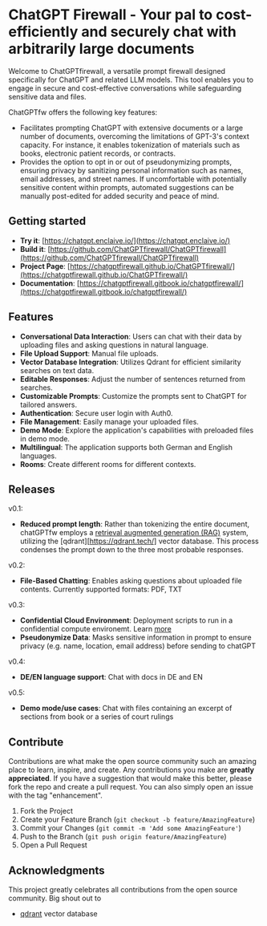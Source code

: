 # ChatGPT Firewall - Your pal to cost-efficiently and securely chat with arbitrarily large documents

Welcome to ChatGPTfirewall, a versatile prompt firewall designed specifically for ChatGPT and related LLM models. This tool enables you to engage in secure and cost-effective conversations while safeguarding sensitive data and files.

ChatGPTfw offers the following key features:

- Facilitates prompting ChatGPT with extensive documents or a large number of documents, overcoming the limitations of GPT-3's context capacity. For instance, it enables tokenization of materials such as books, electronic patient records, or contracts.
- Provides the option to opt in or out of pseudonymizing prompts, ensuring privacy by sanitizing personal information such as names, email addresses, and street names. If uncomfortable with potentially sensitive content within prompts, automated suggestions can be manually post-edited for added security and peace of mind.
 
## Getting started

- **Try it**: [https://chatgpt.enclaive.io/](https://chatgpt.enclaive.io/)
- **Build it**: [https://github.com/ChatGPTfirewall/ChatGPTfirewall](https://github.com/ChatGPTfirewall/ChatGPTfirewall)
- **Project Page**: [https://chatgptfirewall.github.io/ChatGPTfirewall/](https://chatgptfirewall.github.io/ChatGPTfirewall/)
- **Documentation**: [https://chatgptfirewall.gitbook.io/chatgptfirewall/](https://chatgptfirewall.gitbook.io/chatgptfirewall/)


## Features

- **Conversational Data Interaction**: Users can chat with their data by uploading files and asking questions in natural language.
- **File Upload Support**: Manual file uploads.
- **Vector Database Integration**: Utilizes Qdrant for efficient similarity searches on text data.
- **Editable Responses**: Adjust the number of sentences returned from searches.
- **Customizable Prompts**: Customize the prompts sent to ChatGPT for tailored answers.
- **Authentication**: Secure user login with Auth0.
- **File Management**: Easily manage your uploaded files.
- **Demo Mode**: Explore the application's capabilities with preloaded files in demo mode.
- **Multilingual**: The application supports both German and English languages.
- **Rooms**: Create different rooms for different contexts.

## Releases 

v0.1:

- **Reduced prompt length**: Rather than tokenizing the entire document, chatGPTfw employs a [retrieval augmented generation (RAG)](https://qdrant.tech/articles/what-is-rag-in-ai/)  system, utilizing the [qdrant][https://qdrant.tech/] vector database. This process condenses the prompt down to the three most probable responses.
  
v0.2:
- **File-Based Chatting**: Enables asking questions about uploaded file contents. Currently supported formats: PDF, TXT

v0.3:
- **Confidential Cloud Environment**: Deployment scripts to run in a confidential compute environemt. Learn  [more](https://enclaive.io/)
- **Pseudonymize Data**: Masks sensitive information in prompt to ensure privacy (e.g. name, location, email address) before sending to chatGPT

v0.4:
- **DE/EN language support**: Chat with docs in DE and EN

v0.5:
- **Demo mode/use cases**: Chat with files containing an excerpt of sections from book or a series of court rulings

## Contribute

Contributions are what make the open source community such an amazing place to learn, inspire, and create. Any contributions you make are **greatly appreciated**. If you have a suggestion that would make this better, please fork the repo and create a pull request. You can also simply open an issue with the tag "enhancement".

1. Fork the Project
2. Create your Feature Branch (`git checkout -b feature/AmazingFeature`)
3. Commit your Changes (`git commit -m 'Add some AmazingFeature'`)
4. Push to the Branch (`git push origin feature/AmazingFeature`)
5. Open a Pull Request

## Acknowledgments

This project greatly celebrates all contributions from the open source community. Big shout out to

- [qdrant](https://qdrant.tech/) vector database
